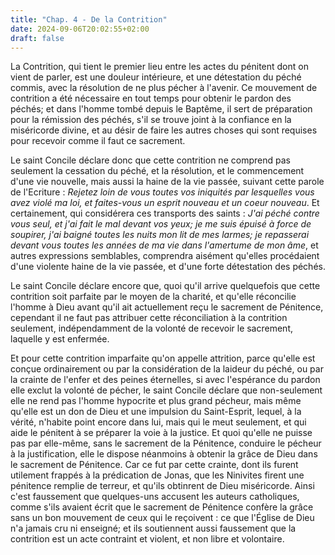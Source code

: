 ```yaml
---
title: "Chap. 4 - De la Contrition"
date: 2024-09-06T20:02:55+02:00
draft: false
---
```



La Contrition, qui tient le premier lieu entre les actes du pénitent dont on vient de parler, est une douleur intérieure, et une détestation du péché commis, avec la résolution de ne plus pécher à l'avenir. Ce mouvement de contrition a été nécessaire en tout temps pour obtenir le pardon des péchés; et dans l'homme tombé depuis le Baptême, il sert de préparation pour la rémission des péchés, s'il se trouve joint à la confiance en la miséricorde divine, et au désir de faire les autres choses qui sont requises pour recevoir comme il faut ce sacrement. 

Le saint Concile déclare donc que cette contrition ne comprend pas seulement la cessation du péché, et la résolution, et le commencement d'une vie nouvelle, mais aussi la haine de la vie passée, suivant cette parole de l'Ecriture : *Rejetez loin de vous toutes vos iniquités par lesquelles vous avez violé ma loi, et faites-vous un esprit nouveau et un coeur nouveau*. Et certainement, qui considérera ces transports des saints : *J'ai péché contre vous seul, et j'ai fait le mal devant vos yeux; je me suis épuisé à force de soupirer, j'ai baigné toutes les nuits mon lit de mes larmes; je repasserai devant vous toutes les années de ma vie dans l'amertume de mon âme*, et autres expressions semblables, comprendra aisément qu'elles procédaient d'une violente haine de la vie passée, et d'une forte détestation des péchés. 

Le saint Concile déclare encore que, quoi qu'il arrive quelquefois que cette contrition soit parfaite par le moyen de la charité, et qu'elle réconcilie l'homme à Dieu avant qu'il ait actuellement reçu le sacrement de Pénitence, cependant il ne faut pas attribuer cette réconciliation à la contrition seulement, indépendamment de la volonté de recevoir le sacrement, laquelle y est enfermée. 

Et pour cette contrition imparfaite qu'on appelle attrition, parce qu'elle est conçue ordinairement ou par la considération de la laideur du péché, ou par la crainte de l'enfer et des peines éternelles, si avec l'espérance du pardon elle exclut la volonté de pécher, le saint Concile déclare que non-seulement elle ne rend pas l'homme hypocrite et plus grand pécheur, mais même qu'elle est un don de Dieu et une impulsion du Saint-Esprit, lequel, à la vérité, n'habite point encore dans lui, mais qui le meut seulement, et qui aide le pénitent à se préparer la voie à la justice. Et quoi qu'elle ne puisse pas par elle-même, sans le sacrement de la Pénitence, conduire le pécheur à la justification, elle le dispose néanmoins à obtenir la grâce de Dieu dans le sacrement de Pénitence. Car ce fut par cette crainte, dont ils furent utilement frappés à la prédication de Jonas, que les Ninivites firent une pénitence remplie de terreur, et qu'ils obtinrent de Dieu miséricorde. Ainsi c'est faussement que quelques-uns accusent les auteurs catholiques, comme s'ils avaient écrit que le sacrement de Pénitence confère la grâce sans un bon mouvement de ceux qui le reçoivent : ce que l'Église de Dieu n'a jamais cru ni enseigné; et ils soutiennent aussi faussement que la contrition est un acte contraint et violent, et non libre et volontaire.


